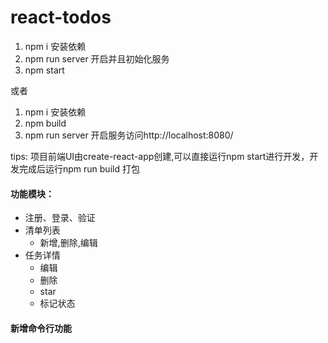 # react-todos
1. npm i 安装依赖
2. npm run server 开启并且初始化服务
3. npm start

或者
1. npm i 安装依赖
2. npm build
3. npm run server 开启服务访问http://localhost:8080/

tips: 项目前端UI由create-react-app创建,可以直接运行npm start进行开发，开发完成后运行npm run build 打包

#### 功能模块：
- 注册、登录、验证
- 清单列表
  - 新增,删除,编辑
- 任务详情
  - 编辑
  - 删除
  - star
  - 标记状态

#### 新增命令行功能
